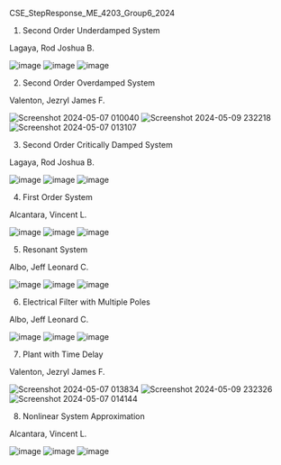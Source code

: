 CSE_StepResponse_ME_4203_Group6_2024

1. Second Order Underdamped System


Lagaya, Rod Joshua B.
   
 ![image](https://github.com/Vincent-Alcantara/Vincent-Alcantara-CSE_StepResponse_ME_4203_Group6_2024/assets/160557061/af3d4802-3dc9-46fc-8a74-e3b1caf066db)
 ![image](https://github.com/Vincent-Alcantara/Vincent-Alcantara-CSE_StepResponse_ME_4203_Group6_2024/assets/160557061/8104ede8-84c2-4b8f-b8d7-81ea69606145)
 ![image](https://github.com/Vincent-Alcantara/Vincent-Alcantara-CSE_StepResponse_ME_4203_Group6_2024/assets/160557061/9fc6dfa5-fd6b-4577-96c8-4ee82170eaa1)


2. Second Order Overdamped System


 Valenton, Jezryl James F.

![Screenshot 2024-05-07 010040](https://github.com/Vincent-Alcantara/Vincent-Alcantara-CSE_StepResponse_ME_4203_Group6_2024/assets/161010463/535849a4-7e54-4e77-900a-cde8faa169d8)
![Screenshot 2024-05-09 232218](https://github.com/Vincent-Alcantara/Vincent-Alcantara-CSE_StepResponse_ME_4203_Group6_2024/assets/161010463/c7e6d41a-4926-4175-a03c-bad83eaad877)
![Screenshot 2024-05-07 013107](https://github.com/Vincent-Alcantara/Vincent-Alcantara-CSE_StepResponse_ME_4203_Group6_2024/assets/161010463/d5468e1d-c527-471f-bbc1-567da7eb150c)

3. Second Order Critically Damped System


Lagaya, Rod Joshua B.

![image](https://github.com/Vincent-Alcantara/Vincent-Alcantara-CSE_StepResponse_ME_4203_Group6_2024/assets/160557061/6e2bc9d7-1d32-4d38-9823-6acb25aa38d1)
![image](https://github.com/Vincent-Alcantara/Vincent-Alcantara-CSE_StepResponse_ME_4203_Group6_2024/assets/160557061/a3497316-c1e7-4eb6-ac65-cdf85ff0192c)
![image](https://github.com/Vincent-Alcantara/Vincent-Alcantara-CSE_StepResponse_ME_4203_Group6_2024/assets/160557061/7b8ad2f5-2816-4cab-9c05-fabbecc12c7e)


4. First Order System

Alcantara, Vincent L.
   
![image](https://github.com/Vincent-Alcantara/Vincent-Alcantara-CSE_StepResponse_ME_4203_Group6_2024/assets/160556975/05392a02-0f11-47d4-8be5-fa4ce5734430)
![image](https://github.com/Vincent-Alcantara/Vincent-Alcantara-CSE_StepResponse_ME_4203_Group6_2024/assets/160556975/0f042ee6-9bd6-476c-b27f-c436a7b6624a)
![image](https://github.com/Vincent-Alcantara/Vincent-Alcantara-CSE_StepResponse_ME_4203_Group6_2024/assets/160556975/5a2f81b4-3b56-4033-b9cf-d4dcf97ff013)



5. Resonant System

Albo, Jeff Leonard C.

   ![image](https://github.com/Vincent-Alcantara/Vincent-Alcantara-CSE_StepResponse_ME_4203_Group6_2024/assets/161361767/fbbd5e90-79cb-4494-9f28-baab503de2f7)
   ![image](https://github.com/Vincent-Alcantara/Vincent-Alcantara-CSE_StepResponse_ME_4203_Group6_2024/assets/161361767/5f96bed0-6081-47e8-a131-1f1065c5dff8)
   ![image](https://github.com/Vincent-Alcantara/Vincent-Alcantara-CSE_StepResponse_ME_4203_Group6_2024/assets/161361767/3f073027-8116-465a-af0d-70557faf1dce)



6. Electrical Filter with Multiple Poles

Albo, Jeff Leonard C.


![image](https://github.com/Vincent-Alcantara/Vincent-Alcantara-CSE_StepResponse_ME_4203_Group6_2024/assets/161361767/4d73a594-4a48-4750-b4ac-c6469061f37d)
![image](https://github.com/Vincent-Alcantara/Vincent-Alcantara-CSE_StepResponse_ME_4203_Group6_2024/assets/161361767/3d3f14bd-affb-4e4a-af87-67b33de9aff3)
![image](https://github.com/Vincent-Alcantara/Vincent-Alcantara-CSE_StepResponse_ME_4203_Group6_2024/assets/161361767/553b98ce-5913-47e1-a92f-2091d7f879ee)


   
7. Plant with Time Delay

Valenton, Jezryl James F.
   
![Screenshot 2024-05-07 013834](https://github.com/Vincent-Alcantara/Vincent-Alcantara-CSE_StepResponse_ME_4203_Group6_2024/assets/161010463/603196d1-30d9-4f80-b747-a28734f04e44)
![Screenshot 2024-05-09 232326](https://github.com/Vincent-Alcantara/Vincent-Alcantara-CSE_StepResponse_ME_4203_Group6_2024/assets/161010463/621571eb-d1d8-44af-9b59-c92e6152297e)
![Screenshot 2024-05-07 014144](https://github.com/Vincent-Alcantara/Vincent-Alcantara-CSE_StepResponse_ME_4203_Group6_2024/assets/161010463/2fccaf43-6901-4838-9596-06a09f1e0c5c)


8. Nonlinear System Approximation

Alcantara, Vincent L.

![image](https://github.com/Vincent-Alcantara/Vincent-Alcantara-CSE_StepResponse_ME_4203_Group6_2024/assets/160556975/3983fcab-ab2d-4201-a94c-df2cae574a70)
![image](https://github.com/Vincent-Alcantara/Vincent-Alcantara-CSE_StepResponse_ME_4203_Group6_2024/assets/160556975/2e8d817f-ec4d-4bfe-b91f-cd8c9038e4b9)
![image](https://github.com/Vincent-Alcantara/Vincent-Alcantara-CSE_StepResponse_ME_4203_Group6_2024/assets/160556975/baffdb25-c253-4be0-a7a6-3bea4c64726d)


